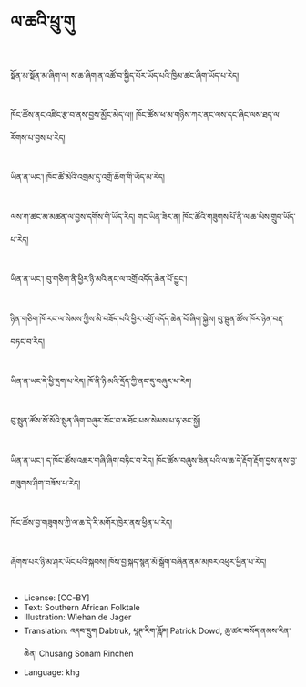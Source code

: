 # ལ་ཆའི་ཕྲུ་གུ

##
སྔོན་མ་སྔོན་མ་ཞིག་ལ། ས་ཆ་ཞིག་ན་འཚོ་བ་སྐྱིད་པོར་ཡོད་པའི་ཁྱིམ་ཚང་ཞིག་ཡོད་པ་རེད།

##
ཁོང་ཚོས་ནང་འཛིང་རྩ་བ་ནས་བྱས་མྱོང་མེད་ལ།། ཁོང་ཚོས་ཕ་མ་གཉིས་ཀར་ནང་ལས་དང་ཞིང་ལས་ཐད་ལ་རོགས་པ་བྱས་པ་རེད།

##
ཡིན་ན་ཡང་། ཁོང་ཚོ་མེའི་འགྲམ་དུ་འགྲོ་ཆོག་གི་ཡོད་མ་རེད།

##
ལས་ཀ་ཚང་མ་མཚན་ལ་བྱས་དགོས་གི་ཡོད་རེད། གང་ཡིན་ཟེར་ན། ཁོང་ཚོའི་གཟུགས་པོ་ནི་ལ་ཆ་ཡིས་གྲུབ་ཡོད་པ་རེད།

##
ཡིན་ན་ཡང་། བུ་གཅིག་ནི་ཕྱིར་ཉི་མའི་ནང་ལ་འགྲོ་འདོད་ཆེན་པོ་བྱུང་།

##
ཉིན་གཅིག་ཁོ་རང་ལ་སེམས་ཀྱིས་མི་བཟོད་པའི་ཕྱིར་འགྲོ་འདོད་ཆེན་པོ་ཞིག་སྐྱེས། བུ་སྦུན་ཚོས་ཁོར་ཉེན་བརྡ་བཏང་བ་རེད།

##
ཡིན་ན་ཡང་དེ་ཕྱི་དྲག་པ་རེད། ཁོ་ནི་ཉི་མའི་དྲོད་ཀྱི་ནང་དུ་བཞུར་པ་རེད།

##
བུ་སྤུན་ཚོས་སོ་སོའི་སྤུན་ཞིག་བཞུར་སོང་བ་མཐོང་པས་སེམས་པ་ཧ་ཅང་སྐྱོ།

##
ཡིན་ན་ཡང་། ད་ཁོང་ཚོས་འཆར་གཞི་ཞིག་བཏིང་བ་རེད། ཁོང་ཚོས་བཞུས་ཟིན་པའི་ལ་ཆ་དེ་རྡོག་རྡོག་བྱས་ནས་བྱ་གཟུགས་ཤིག་བཟོས་པ་རེད།

##
ཁོང་ཚོས་བྱ་གཟུགས་ཀྱི་ལ་ཆ་དེ་རི་མགོར་ཁྱེར་ནས་ཕྱིན་པ་རེད།

##
ཞོགས་པར་ཉི་མ་ཤར་ཡོང་པའི་སྐབས། ཁོས་བྱ་སྐད་སྙན་མོ་སྒྲོག་བཞིན་ནམ་མཁར་འཕུར་ཕྱིན་པ་རེད།

##
* License: [CC-BY]
* Text: Southern African Folktale
* Illustration: Wiehan de Jager
* Translation: འདབ་དྲུག Dabtruk, པཱཊ་རིག་ཌཱོཌ། Patrick Dowd, ཆུ་ཚང་བསོད་ནམས་རིན་ཆེན། Chusang Sonam Rinchen
* Language: khg
